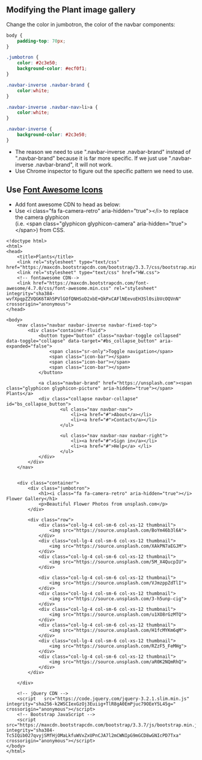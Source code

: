 ## Modifying the Plant image gallery

Change the color in jumbotron, the color of the navbar components:
```css
body {
	padding-top: 70px;
}

.jumbotron {
	color: #2c3e50;
	background-color: #ecf0f1;
}

.navbar-inverse .navbar-brand {
	color:white;
}

.navbar-inverse .navbar-nav>li>a {
	color:white;
}

.navbar-inverse {
	background-color: #2c3e50;
}
```
* The reason we need to use ".navbar-inverse .navbar-brand" instead of ".navbar-brand" because it is far more specific. If we just use ".navbar-inverse .navbar-brand", it will not work.  
* Use Chrome inspector to figure out the specific pattern we need to use.  

## Use [Font Awesome Icons]
* Add font awesome CDN to head as below:    
* Use \<i class="fa fa-camera-retro" aria-hidden="true">\</i> to replace the camera glyphicon   
(i.e. \<span class="glyphicon glyphicon-camera" aria-hidden="true">\</span>) from CSS.  

```html<span class="glyphicon glyphicon-camera" aria-hidden="true"></span>
<!doctype html>
<html>
<head>
	<title>Plants</title>
	<link rel="stylesheet" type="text/css" href="https://maxcdn.bootstrapcdn.com/bootstrap/3.3.7/css/bootstrap.min.css">
	<link rel="stylesheet" type="text/css" href="HW.css">
	<!-- fontawesome CDN-->
	<link href="https://maxcdn.bootstrapcdn.com/font-awesome/4.7.0/css/font-awesome.min.css" rel="stylesheet" integrity="sha384-wvfXpqpZZVQGK6TAh5PVlGOfQNHSoD2xbE+QkPxCAFlNEevoEH3Sl0sibVcOQVnN" crossorigin="anonymous">
</head>

<body>
	<nav class="navbar navbar-inverse navbar-fixed-top">
  		<div class="container-fluid">
  			<button type="button" class="navbar-toggle collapsed" data-toggle="collapse" data-target="#bs_collapse_button" aria-expanded="false">
		        <span class="sr-only">Toggle navigation</span>
		        <span class="icon-bar"></span>
		        <span class="icon-bar"></span>
		        <span class="icon-bar"></span>
      		</button>
      		
  			<a class="navbar-brand" href="https://unsplash.com"><span class="glyphicon glyphicon-picture" aria-hidden="true"></span> Plants</a>
  			<div class="collapse navbar-collapse" id="bs_collapse_button">
		  			<ul class="nav navbar-nav">
					  	<li><a href="#">About</a></li>
					  	<li><a href="#">Contact</a></li>
					</ul>
			 
			  		<ul class="nav navbar-nav navbar-right">
			  			<li><a href="#">Sign in</a></li>
			  			<li><a href="#">Help</a> </li>
			  		</ul>
	  		</div>
	  	</div>
	</nav>


 	<div class="container">
 		<div class="jumbotron">
 			<h1><i class="fa fa-camera-retro" aria-hidden="true"></i> Flower Gallery</h1>
 			<p>Beautiful Flower Photos from unsplash.com</p>
 		</div>

 		<div class="row">
 			<div class="col-lg-4 col-sm-6 col-xs-12 thumbnail">
 				<img src="https://source.unsplash.com/BoYm46b3l6A">
 			</div>
 			<div class="col-lg-4 col-sm-6 col-xs-12 thumbnail">
 				<img src="https://source.unsplash.com/XAkPN7aEGJM">
 			</div>
 			<div class="col-lg-4 col-sm-6 col-xs-12 thumbnail">
 				<img src="https://source.unsplash.com/5M_X4QucpIU">
 			</div>

 			<div class="col-lg-4 col-sm-6 col-xs-12 thumbnail">
 				<img src="https://source.unsplash.com/VJmzppZdTlI">
 			</div>
 			<div class="col-lg-4 col-sm-6 col-xs-12 thumbnail">
 				<img src="https://source.unsplash.com/3-h5unp-cig">
 			</div>
 			<div class="col-lg-4 col-sm-6 col-xs-12 thumbnail">
 				<img src="https://source.unsplash.com/u1XO8rGzMTQ">
 			</div> 
 			<div class="col-lg-4 col-sm-6 col-xs-12 thumbnail">
 				<img src="https://source.unsplash.com/H1fcMYKm6qM">
 			</div>
 			<div class="col-lg-4 col-sm-6 col-xs-12 thumbnail">
 				<img src="https://source.unsplash.com/RZzF5_FeMHg">
 			</div>
 			<div class="col-lg-4 col-sm-6 col-xs-12 thumbnail">
 				<img src="https://source.unsplash.com/aR0K2NQmRhQ">
 			</div>
 		</div>

 	</div>

	<!-- jQuery CDN -->
	<script   src="https://code.jquery.com/jquery-3.2.1.slim.min.js"   integrity="sha256-k2WSCIexGzOj3Euiig+TlR8gA0EmPjuc79OEeY5L45g="   crossorigin="anonymous"></script>
	<!-- Bootstrap JavaScript -->
	<script src="https://maxcdn.bootstrapcdn.com/bootstrap/3.3.7/js/bootstrap.min.js" integrity="sha384-Tc5IQib027qvyjSMfHjOMaLkfuWVxZxUPnCJA7l2mCWNIpG9mGCD8wGNIcPD7Txa" crossorigin="anonymous"></script>
</body>
</html>
```

[Font Awesome Icons]:http://fontawesome.io/icons/ 

